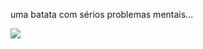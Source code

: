 uma batata com sérios problemas mentais...

<img src=https://c.tenor.com/BHgQEy2AsXkAAAAC/hamster-camera.gif>
